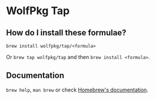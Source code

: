 # WolfPkg Tap

## How do I install these formulae?

`brew install wolfpkg/tap/<formula>`

Or `brew tap wolfpkg/tap` and then `brew install <formula>`.

## Documentation

`brew help`, `man brew` or check [Homebrew's documentation](https://docs.brew.sh).

